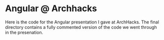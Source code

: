 # Angular @ Archhacks

Here is the code for the Angular presentation I gave at ArchHacks.
The final directory contains a fully commented version of the code we went through in the presenation.